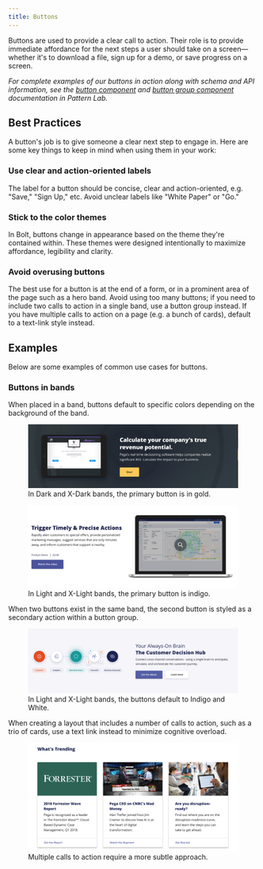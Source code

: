 ```yaml
---
title: Buttons
---
```


Buttons are used to provide a clear call to action. Their role is to provide immediate affordance for the next steps a user should take on a screen—whether it's to download a file, sign up for a demo, or save progress on a screen.

*For complete examples of our buttons in action along with schema and API information, see the [button component](https://bolt-design-system.com/pattern-lab/?p=viewall-components-button) and [button group component](https://bolt-design-system.com/pattern-lab/?p=viewall-components-buttons-group) documentation in Pattern Lab.*

## Best Practices

A button's job is to give someone a clear next step to engage in. Here are some key things to keep in mind when using them in your work:

### Use clear and action-oriented labels

The label for a button should be concise, clear and action-oriented, e.g. "Save," "Sign Up," etc. Avoid unclear labels like "White Paper" or "Go."

### Stick to the color themes

In Bolt, buttons change in appearance based on the theme they're contained within. These themes were designed intentionally to maximize affordance, legibility and clarity. 

### Avoid overusing buttons

The best use for a button is at the end of a form, or in a prominent area of the page such as a hero band. Avoid using too many buttons; if you need to include two calls to action in a single band, use a button group instead. If you have multiple calls to action on a page (e.g. a bunch of cards), default to a text-link style instead.

## Examples

Below are some examples of common use cases for buttons.

### Buttons in bands

When placed in a band, buttons default to specific colors depending on the background of the band.

<figure>
<img src="../../../images/band_dark_single-button.png" />
<figcaption>In Dark and X-Dark bands, the primary button is in gold.</figcaption>
</figure>

<figure>
<img src="../../../images/band_xlight_one-button.png" />
<figcaption>In Light and X-Light bands, the primary button is indigo.</figcaption>
</figure>

When two buttons exist in the same band, the second button is styled as a secondary action within a button group. 

<figure>
<img src="../../../images/band_light_dual-button.png" />
<figcaption>In Light and X-Light bands, the buttons default to Indigo and White.</figcaption>
</figure>

When creating a layout that includes a number of calls to action, such as a trio of cards, use a text link instead to minimize cognitive overload.

<figure>
<img src="../../../images/band_xlight_three-cards.png" />
<figcaption>Multiple calls to action require a more subtle approach.</figcaption>
</figure>